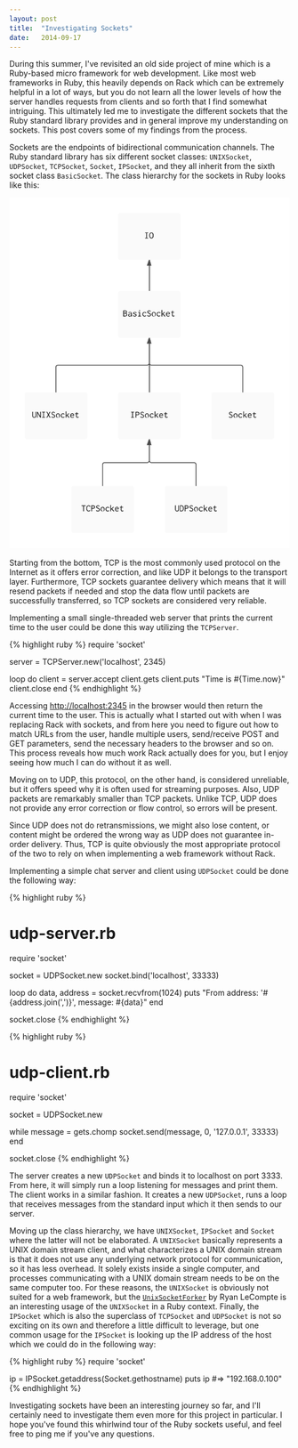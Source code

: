```yaml
---
layout: post
title:  "Investigating Sockets"
date:   2014-09-17
---
```


During this summer, I've revisited an old side project of mine which is a
Ruby-based micro framework for web development. Like most web frameworks in
Ruby, this heavily depends on Rack which can be extremely helpful in a lot
of ways, but you do not learn all the lower levels of how the server handles
requests from clients and so forth that I find somewhat intriguing. This
ultimately led me to investigate the different sockets that the Ruby standard
library provides and in general improve my understanding on sockets. This post
covers some of my findings from the process.

Sockets are the endpoints of bidirectional communication channels. The Ruby
standard library has six different socket classes: `UNIXSocket`, `UDPSocket`,
`TCPSocket`, `Socket`, `IPSocket`, and they all inherit from the sixth socket
class `BasicSocket`. The class hierarchy for the sockets in Ruby looks like
this:

![Class hierarchy](/images/sockets-class-hierarchy.png)

Starting from the bottom, TCP is the most commonly used protocol on the Internet
as it offers error correction, and like UDP it belongs to the transport layer.
Furthermore, TCP sockets guarantee delivery which means that it will resend
packets if needed and stop the data flow until packets are successfully
transferred, so TCP sockets are considered very reliable.

Implementing a small single-threaded web server that prints the current time to
the user could be done this way utilizing the `TCPServer`.

{% highlight ruby %}
require 'socket'

server = TCPServer.new('localhost', 2345)

loop do
  client = server.accept
  client.gets
  client.puts "Time is #{Time.now}"
  client.close
end
{% endhighlight %}

Accessing [http://localhost:2345](http://localhost:2345) in the browser would
then return the current time to the user.  This is actually what I started out
with when I was replacing Rack with sockets, and from here you need to figure
out how to match URLs from the user, handle multiple users, send/receive POST
and GET parameters, send the necessary headers to the browser and so on. This
process reveals how much work Rack actually does for you, but I enjoy seeing how
much I can do without it as well.

Moving on to UDP, this protocol, on the other hand, is considered unreliable,
but it offers speed why it is often used for streaming purposes.  Also, UDP
packets are remarkably smaller than TCP packets. Unlike TCP, UDP does not
provide any error correction or flow control, so errors will be present.

Since UDP does not do retransmissions, we might also lose content, or content
might be ordered the wrong way as UDP does not guarantee in-order delivery.
Thus, TCP is quite obviously the most appropriate protocol of the two to rely on
when implementing a web framework without Rack.

Implementing a simple chat server and client using `UDPSocket` could be done the
following way:

{% highlight ruby %}
# udp-server.rb
require 'socket'

socket = UDPSocket.new
socket.bind('localhost', 33333)

loop do
  data, address = socket.recvfrom(1024)
  puts "From address: '#{address.join(',')}', message: #{data}"
end

socket.close
{% endhighlight %}

{% highlight ruby %}
# udp-client.rb
require 'socket'

socket = UDPSocket.new

while message = gets.chomp
  socket.send(message, 0, '127.0.0.1', 33333)
end

socket.close
{% endhighlight %}

The server creates a new `UDPSocket` and binds it to localhost on port 3333.
From here, it will simply run a loop listening for messages and print them.  The
client works in a similar fashion. It creates a new `UDPSocket`, runs a loop
that receives messages from the standard input which it then sends to our
server.

Moving up the class hierarchy, we have `UNIXSocket`, `IPSocket` and `Socket`
where the latter will not be elaborated. A `UNIXSocket` basically represents a
UNIX domain stream client, and what characterizes a UNIX domain stream is that
it does not use any underlying network protocol for communication, so it has
less overhead. It solely exists inside a single computer, and processes
communicating with a UNIX domain stream needs to be on the same computer too.
For these reasons, the `UNIXSocket` is obviously not suited for a web framework,
but the [`UnixSocketForker`](https://gist.github.com/ryanlecompte/1619490) by
Ryan LeCompte is an interesting usage of the `UNIXSocket` in a Ruby context.
Finally, the `IPSocket` which is also the superclass of `TCPSocket` and
`UDPSocket` is not so exciting on its own and therefore a little difficult to
leverage, but one common usage for the `IPSocket` is looking up the IP address
of the host which we could do in the following way:

{% highlight ruby %}
require 'socket'

ip = IPSocket.getaddress(Socket.gethostname)
puts ip #=> "192.168.0.100"
{% endhighlight %}

Investigating sockets have been an interesting journey so far, and I'll
certainly need to investigate them even more for this project in particular. I
hope you've found this whirlwind tour of the Ruby sockets useful, and feel free
to ping me if you've any questions.

